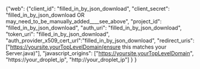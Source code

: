 {"web":
        {"client_id":     "filled_in_by_json_download",
         "client_secret": "filled_in_by_json_download OR may_need_to_be_manually_added____see_above",
         "project_id":    "filled_in_by_json_download",
         "auth_uri":      "filled_in_by_json_download",
         "token_uri":     "filled_in_by_json_download",
         "auth_provider_x509_cert_url":"filled_in_by_json_download",
         "redirect_uris":["https://yoursite.yourTopLevelDomain(ensure this matches your Server.java)"\],
         "javascript_origins":
            ["https://yoursite.yourTopLevelDomain",
            "https://your_droplet_ip",
            "http://your_droplet_ip"\]
        }
}
